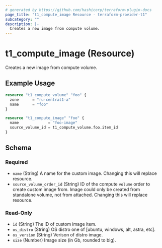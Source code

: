 ```yaml
---
# generated by https://github.com/hashicorp/terraform-plugin-docs
page_title: "t1_compute_image Resource - terraform-provider-t1"
subcategory: ""
description: |-
  Creates a new image from compute volume.
---
```


# t1_compute_image (Resource)

Creates a new image from compute volume.

## Example Usage

```terraform
resource "t1_compute_volume" "foo" {
  zone      = "ru-central1-a"
  name      = "foo"
}

resource "t1_compute_image" "foo" {
  name             = "foo-image"
  source_volume_id = t1_compute_volume.foo.item_id
}
```

<!-- schema generated by tfplugindocs -->
## Schema

### Required

- `name` (String) A name for the custom image. Changing this will replace resource.
- `source_volume_order_id` (String) ID of the compute `volume` order to create custom image from. Image could only be created from standalone volume, not from attached. Changing this will replace resource.

### Read-Only

- `id` (String) The ID of custom image item.
- `os_distro` (String) OS distro one of [ubuntu, windows, alt, astra, etc].
- `os_version` (String) Verison of distro image.
- `size` (Number) Image size (in Gb, rounded to big).
